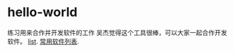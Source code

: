 # hello-world

练习用来合作并开发软件的工作
吴杰觉得这个工具很棒，可以大家一起合作开发软件。
[list](https://github.com/sindresorhus/awesome).
[常用软件列表](https://www.baidu.com).
[ ]("要学习很多基础文档")
